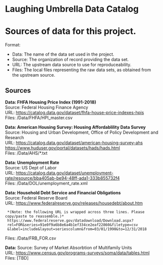 # Laughing Umbrella Data Catalog
# Sources of data for this project.

Format: 
- Data: The name of the data set used in the project. 
- Source: The organization of record providing the data set.
- URL: The upstream data source to use for reproduceability.
- Files: The local files representing the raw data sets, as obtained from the upstream source.


## Sources

**Data: FHFA Housing Price Index (1991-2018)**  
Source: Federal Housing Finance Agency  
URL: https://catalog.data.gov/dataset/fhfa-house-price-indexes-hpis  
Files: /Data/FHFA/HPI_master.csv  

**Data: American Housing Survey: Housing Affordablility Data Survey**  
Source: Housing and Urban Development, Office of Policy Development and Research  
URL: https://catalog.data.gov/dataset/american-housing-survey-ahs  
     https://www.huduser.gov/portal/datasets/hads/hads.html  
Files: /Data/AHS/*.txt    

**Data: Unemployment Rate**  
Source: US Dept of Labor  
URL: https://catalog.data.gov/dataset/unemployment-rate/resource/bba405ab-be94-48ff-ada1-333b855732f4  
Files: /Data/DOL/unemployment_rate.xml   

**Data: Household Debt Service and Financial Obligations**   
Source: Federal Reserve Board  
URL: https://www.federalreserve.gov/releases/housedebt/about.htm  

     *(Note: the following URL is wrapped across three lines. Please copy/paste to reassemble.)*    
     https://www.federalreserve.gov/datadownload/Download.aspx? 
     rel=FOR&series=91e0f9a6b8e6a4b1ef334ce2eaf22860&filetype=csv 
     &label=include&layout=seriescolumn&from=03/01/1990&to=12/31/2018   
     
Files: /Data/FRB_FOR.csv

**Data:**
Source: Survey of Market Absorbtion of Multifamily Units  
URL: https://www.census.gov/programs-surveys/soma/data/tables.html  
Files: [TBD]  
